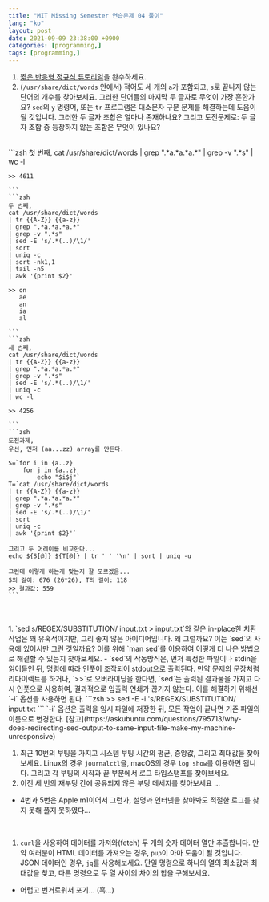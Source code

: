 ```yaml
---
title: "MIT Missing Semester 연습문제 04 풀이"
lang: "ko"
layout: post
date: 2021-09-09 23:38:00 +0900
categories: [programming,]
tags: [programming,]
---
```


1. [짧은 반응형 정규식 튜토리얼](https://regexone.com/)을 완수하세요.
1. (`/usr/share/dict/words` 안에서) 적어도 세 개의 `a`가 포함되고, `s`로 끝나지 않는 단어의 개수를 찾아보세요. 그러한 단어들의 마지막 두 글자로 무엇이 가장 흔한가요? `sed`의 `y` 명령어, 또는 `tr` 프로그램은 대소문자 구분 문제를 해결하는데 도움이 될 것입니다. 그러한 두 글자 조합은 얼마나 존재하나요? 그리고 도전문제로: 두 글자 조합 중 등장하지 않는 조합은 무엇이 있나요?
<br />
    ```zsh
    첫 번째,
    cat /usr/share/dict/words 
    | grep ".*a.*a.*a.*" 
    | grep -v ".*s" 
    | wc -l

    >> 4611

    ```
    ```zsh
    두 번째,
    cat /usr/share/dict/words
    | tr {{A-Z}} {{a-z}}
    | grep ".*a.*a.*a.*" 
    | grep -v ".*s" 
    | sed -E 's/.*(..)/\1/' 
    | sort 
    | uniq -c 
    | sort -nk1,1  
    | tail -n5 
    | awk '{print $2}'

    >> on
       ae
       an
       ia
       al

    ```
    ```zsh
    세 번째,
    cat /usr/share/dict/words 
    | tr {{A-Z}} {{a-z}} 
    | grep ".*a.*a.*a.*" 
    | grep -v ".*s"
    | sed -E 's/.*(..)/\1/' 
    | uniq -c
    | wc -l

    >> 4256

    ```
    ```zsh
    도전과제,
    우선, 먼저 (aa...zz) array를 만든다.

    S=`for i in {a..z}
        for j in {a..z}
            echo "$i$j"`
    T=`cat /usr/share/dict/words
    | tr {{A-Z}} {{a-z}}
    | grep ".*a.*a.*a.*" 
    | grep -v ".*s" 
    | sed -E 's/.*(..)/\1/' 
    | sort 
    | uniq -c
    | awk '{print $2}'`

    그리고 두 어레이를 비교한다...
    echo ${S[@]} ${T[@]} | tr ' ' '\n' | sort | uniq -u

    그런데 이렇게 하는게 맞는지 잘 모르겠음...
    S의 길이: 676 (26*26), T의 길이: 118
    >> 결과값: 559
    ```
<br />
<br />
1. `sed s/REGEX/SUBSTITUTION/ input.txt > input.txt`와 같은 in-place한 치환 작업은 꽤 유혹적이지만, 그리 좋지 않은 아이디어입니다. 왜 그럴까요? 이는 `sed`의 사용에 있어서만 그런 것일까요? 이를 위해 `man sed`를 이용하여 어떻게 더 나은 방법으로 해결할 수 있는지 찾아보세요.
- `sed`의 작동방식은, 먼저 특정한 파일이나 stdin을 읽어들인 뒤, 명령에 따라 인풋이 조작되어 stdout으로 출력된다. 만약 문제의 문장처럼 리다이렉트를 하거나, `>>`로 오버라이딩을 한다면, `sed`는 출력된 결과물을 가지고 다시 인풋으로 사용하여, 결과적으로 입출력 연쇄가 끊기지 않는다. 이를 해결하기 위해선 `-i` 옵션을 사용하면 된다.
```zsh
>> sed -E -i 's/REGEX/SUBSTITUTION/ input.txt
```
`-i` 옵션은 출력을 임시 파일에 저장한 뒤, 모든 작업이 끝나면 기존 파일의 이름으로 변경한다. [참고](https://askubuntu.com/questions/795713/why-does-redirecting-sed-output-to-same-input-file-make-my-machine-unresponsive)
<br />

1. 최근 10번의 부팅을 가지고 시스템 부팅 시간의 평균, 중앙값, 그리고 최대값을 찾아보세요. Linux의 경우 `journalctl`을, macOS의 경우 `log show`를 이용하면 됩니다. 그리고 각 부팅의 시작과 끝 부분에서 로그 타임스탬프를 찾아보세요.
1. 이전 세 번의 재부팅 간에 공유되지 않은 부팅 메세지를 찾아보세요 ...
- 4번과 5번은 Apple m1이어서 그런가, 설명과 인터넷을 찾아봐도 적절한 로그를 찾지 못해 풀지 못하였다...
<br />

1. `curl`을 사용하여 데이터를 가져와(fetch) 두 개의 숫자 데이터 열만 추출합니다. 만약 여러분이 HTML 데이터를 가져오는 경우, `pup`이 아마 도움이 될 것입니다. JSON 데이터인 경우, `jq`를 사용해보세요. 단일 명령으로 하나의 열의 최소값과 최대값을 찾고, 다른 명령으로 두 열 사이의 차이의 합을 구해보세요.
- 어렵고 번거로워서 포기... (흑...)
<br />